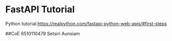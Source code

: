 # FastAPI Tutorial
Python tutorial:https://realpython.com/fastapi-python-web-apis/#first-steps

##CoE 6510110479 Setsiri Aunsiam